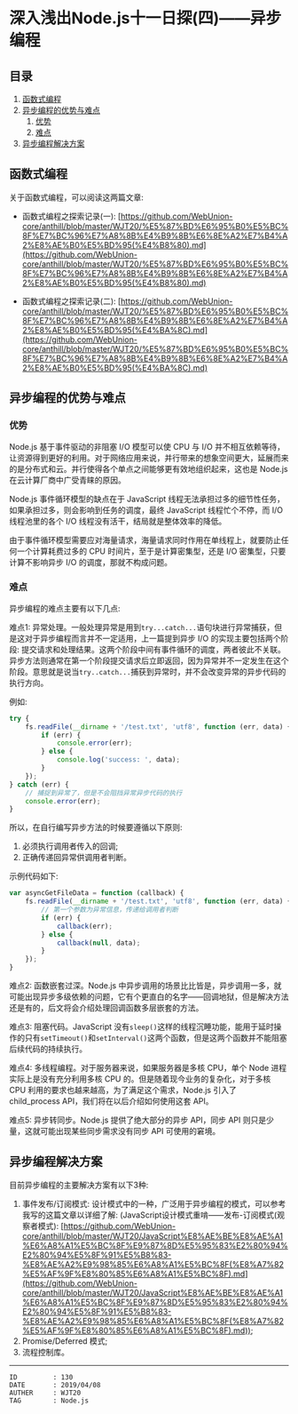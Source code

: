 
# 深入浅出Node.js十一日探(四)——异步编程 #

## 目录 ##

1. [函数式编程](#href1)
2. [异步编程的优势与难点](#href2)
    1. [优势](#href2-1)
    2. [难点](#href2-2)
3. [异步编程解决方案](#href3)

## <a name="href1">函数式编程</a> ##

关于函数式编程，可以阅读这两篇文章:

- 函数式编程之探索记录(一): [https://github.com/WebUnion-core/anthill/blob/master/WJT20/%E5%87%BD%E6%95%B0%E5%BC%8F%E7%BC%96%E7%A8%8B%E4%B9%8B%E6%8E%A2%E7%B4%A2%E8%AE%B0%E5%BD%95(%E4%B8%80).md](https://github.com/WebUnion-core/anthill/blob/master/WJT20/%E5%87%BD%E6%95%B0%E5%BC%8F%E7%BC%96%E7%A8%8B%E4%B9%8B%E6%8E%A2%E7%B4%A2%E8%AE%B0%E5%BD%95(%E4%B8%80).md)

- 函数式编程之探索记录(二): [https://github.com/WebUnion-core/anthill/blob/master/WJT20/%E5%87%BD%E6%95%B0%E5%BC%8F%E7%BC%96%E7%A8%8B%E4%B9%8B%E6%8E%A2%E7%B4%A2%E8%AE%B0%E5%BD%95(%E4%BA%8C).md](https://github.com/WebUnion-core/anthill/blob/master/WJT20/%E5%87%BD%E6%95%B0%E5%BC%8F%E7%BC%96%E7%A8%8B%E4%B9%8B%E6%8E%A2%E7%B4%A2%E8%AE%B0%E5%BD%95(%E4%BA%8C).md)

## <a name="href2">异步编程的优势与难点</a> ##

### <a name="href2-1">优势</a> ###

Node.js 基于事件驱动的非阻塞 I/O 模型可以使 CPU 与 I/O 并不相互依赖等待，让资源得到更好的利用。对于网络应用来说，并行带来的想象空间更大，延展而来的是分布式和云。并行使得各个单点之间能够更有效地组织起来，这也是 Node.js 在云计算厂商中广受青睐的原因。

Node.js 事件循环模型的缺点在于 JavaScript 线程无法承担过多的细节性任务，如果承担过多，则会影响到任务的调度，最终 JavaScript 线程忙个不停，而 I/O 线程池里的各个 I/O 线程没有活干，结局就是整体效率的降低。

由于事件循环模型需要应对海量请求，海量请求同时作用在单线程上，就要防止任何一个计算耗费过多的 CPU 时间片，至于是计算密集型，还是 I/O 密集型，只要计算不影响异步 I/O 的调度，那就不构成问题。

### <a name="href2-2">难点</a> ###

异步编程的难点主要有以下几点:

难点1: 异常处理。一般处理异常是用到`try...catch...`语句块进行异常捕获，但是这对于异步编程而言并不一定适用，上一篇提到异步 I/O 的实现主要包括两个阶段: 提交请求和处理结果。这两个阶段中间有事件循环的调度，两者彼此不关联。异步方法则通常在第一个阶段提交请求后立即返回，因为异常并不一定发生在这个阶段。意思就是说当`try..catch...`捕获到异常时，并不会改变异常的异步代码的执行方向。

例如:

```js
try {
    fs.readFile(__dirname + '/test.txt', 'utf8', function (err, data) {
        if (err) {
            console.error(err);
        } else {
            console.log('success: ', data);
        }
    });
} catch (err) {
    // 捕捉到异常了，但是不会阻挡异常异步代码的执行
    console.error(err);
}
```

所以，在自行编写异步方法的时候要遵循以下原则:

1. 必须执行调用者传入的回调;
2. 正确传递回异常供调用者判断。

示例代码如下:

```js
var asyncGetFileData = function (callback) {
    fs.readFile(__dirname + '/test.txt', 'utf8', function (err, data) {
        // 第一个参数为异常信息，传递给调用者判断
        if (err) {
            callback(err);
        } else {
            callback(null, data);
        }
    });
}
```

难点2: 函数嵌套过深。Node.js 中异步调用的场景比比皆是，异步调用一多，就可能出现异步多级依赖的问题，它有个更直白的名字——回调地狱，但是解决方法还是有的，后文将会介绍处理回调函数多层嵌套的方法。

难点3: 阻塞代码。JavaScript 没有`sleep()`这样的线程沉睡功能，能用于延时操作的只有`setTimeout()`和`setInterval()`这两个函数，但是这两个函数并不能阻塞后续代码的持续执行。

难点4: 多线程编程。对于服务器来说，如果服务器是多核 CPU，单个 Node 进程实际上是没有充分利用多核 CPU 的。但是随着现今业务的复杂化，对于多核 CPU 利用的要求也越来越高，为了满足这个需求，Node.js 引入了 child_process API，我们将在以后介绍如何使用这套 API。

难点5: 异步转同步。Node.js 提供了绝大部分的异步 API，同步 API 则只是少量，这就可能出现某些同步需求没有同步 API 可使用的窘境。

## <a name="href3">异步编程解决方案</a> ##

目前异步编程的主要解决方案有以下3种:

1. 事件发布/订阅模式: 设计模式中的一种，广泛用于异步编程的模式，可以参考我写的这篇文章以详细了解: (JavaScript设计模式重啃——发布-订阅模式(观察者模式): [https://github.com/WebUnion-core/anthill/blob/master/WJT20/JavaScript%E8%AE%BE%E8%AE%A1%E6%A8%A1%E5%BC%8F%E9%87%8D%E5%95%83%E2%80%94%E2%80%94%E5%8F%91%E5%B8%83-%E8%AE%A2%E9%98%85%E6%A8%A1%E5%BC%8F(%E8%A7%82%E5%AF%9F%E8%80%85%E6%A8%A1%E5%BC%8F).md](https://github.com/WebUnion-core/anthill/blob/master/WJT20/JavaScript%E8%AE%BE%E8%AE%A1%E6%A8%A1%E5%BC%8F%E9%87%8D%E5%95%83%E2%80%94%E2%80%94%E5%8F%91%E5%B8%83-%E8%AE%A2%E9%98%85%E6%A8%A1%E5%BC%8F(%E8%A7%82%E5%AF%9F%E8%80%85%E6%A8%A1%E5%BC%8F).md));
2. Promise/Deferred 模式;
3. 流程控制库。

---

```
ID         : 130
DATE       : 2019/04/08
AUTHER     : WJT20
TAG        : Node.js
```
